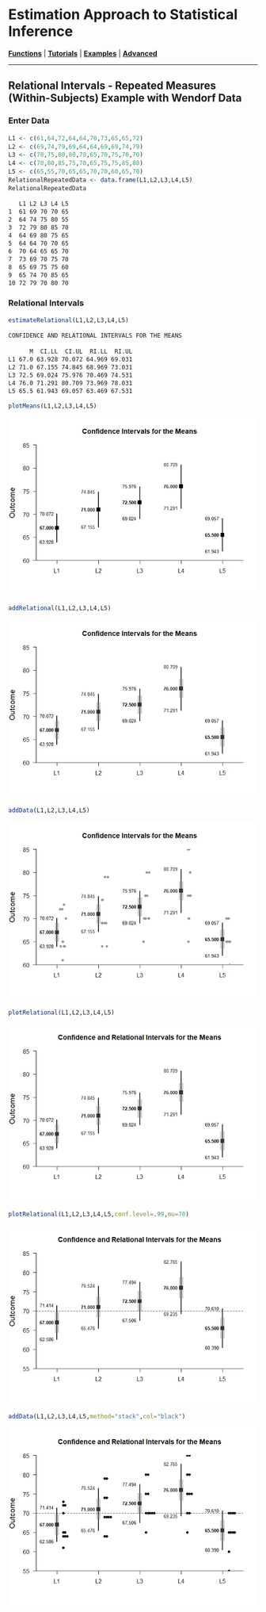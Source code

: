# Estimation Approach to Statistical Inference

[**Functions**](../../Functions) | 
[**Tutorials**](../../Tutorials) | 
[**Examples**](../../Examples) | 
[**Advanced**](../../Advanced)

---

## Relational Intervals - Repeated Measures (Within-Subjects) Example with Wendorf Data

### Enter Data

```r
L1 <- c(61,64,72,64,64,70,73,65,65,72)
L2 <- c(69,74,79,69,64,64,69,69,74,79)
L3 <- c(70,75,80,80,70,65,70,75,70,70)
L4 <- c(70,80,85,75,70,65,75,75,85,80)
L5 <- c(65,55,70,65,65,70,70,60,65,70)
RelationalRepeatedData <- data.frame(L1,L2,L3,L4,L5)
RelationalRepeatedData
```
```
   L1 L2 L3 L4 L5
1  61 69 70 70 65
2  64 74 75 80 55
3  72 79 80 85 70
4  64 69 80 75 65
5  64 64 70 70 65
6  70 64 65 65 70
7  73 69 70 75 70
8  65 69 75 75 60
9  65 74 70 85 65
10 72 79 70 80 70
```

### Relational Intervals

```r
estimateRelational(L1,L2,L3,L4,L5)
```
```
CONFIDENCE AND RELATIONAL INTERVALS FOR THE MEANS

      M  CI.LL  CI.UL  RI.LL  RI.UL
L1 67.0 63.928 70.072 64.969 69.031
L2 71.0 67.155 74.845 68.969 73.031
L3 72.5 69.024 75.976 70.469 74.531
L4 76.0 71.291 80.709 73.969 78.031
L5 65.5 61.943 69.057 63.469 67.531
```

```r
plotMeans(L1,L2,L3,L4,L5)
```
<kbd><img src="RelationalRepeatedFigure1.jpeg"></kbd>
```r
addRelational(L1,L2,L3,L4,L5)
```
<kbd><img src="RelationalRepeatedFigure2.jpeg"></kbd>
```r
addData(L1,L2,L3,L4,L5) 
```
<kbd><img src="RelationalRepeatedFigure3.jpeg"></kbd>
```r
plotRelational(L1,L2,L3,L4,L5)
```
<kbd><img src="RelationalRepeatedFigure4.jpeg"></kbd>
```r
plotRelational(L1,L2,L3,L4,L5,conf.level=.99,mu=70)
```
<kbd><img src="RelationalRepeatedFigure5.jpeg"></kbd>
```r
addData(L1,L2,L3,L4,L5,method="stack",col="black")
```
<kbd><img src="RelationalRepeatedFigure6.jpeg"></kbd>
